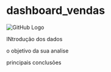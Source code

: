 # dashboard_vendas

![GitHub Logo](dashboard_vendas.png)


INtrodução dos dados

o objetivo da sua analise

principais conclusões 
